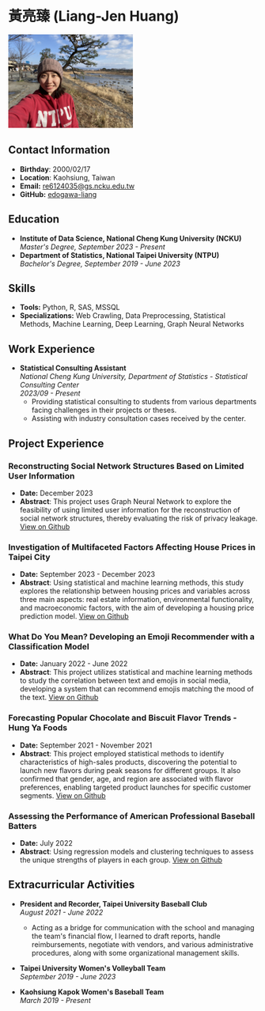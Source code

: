
# 黃亮臻 (Liang-Jen Huang)
<img src="./Image/IMG_3256.jpg" width="50%"/> 

## Contact Information
- **Birthday**: 2000/02/17
- **Location**: Kaohsiung, Taiwan
- **Email:** re6124035@gs.ncku.edu.tw
- **GitHub:** [edogawa-liang](https://github.com/edogawa-liang)

## Education
- **Institute of Data Science, National Cheng Kung University (NCKU)**  
  *Master's Degree, September 2023 - Present*
- **Department of Statistics, National Taipei University (NTPU)**  
  *Bachelor's Degree, September 2019 - June 2023*

## Skills
- **Tools:** Python, R, SAS, MSSQL
- **Specializations:** Web Crawling, Data Preprocessing, Statistical Methods, Machine Learning, Deep Learning, Graph Neural Networks

## Work Experience
- **Statistical Consulting Assistant**  
  *National Cheng Kung University, Department of Statistics - Statistical Consulting Center*  
  *2023/09 - Present*  
  - Providing statistical consulting to students from various departments facing challenges in their projects or theses.
  - Assisting with industry consultation cases received by the center.


## Project Experience
### Reconstructing Social Network Structures Based on Limited User Information  
- **Date:** December 2023
- **Abstract**: 
  This project uses Graph Neural Network to explore the feasibility of using limited user information for the reconstruction of social network structures, thereby evaluating the risk of privacy leakage. 
  [View on Github](https://github.com/edogawa-liang/GML-2023fall)  

### Investigation of Multifaceted Factors Affecting House Prices in Taipei City 
- **Date:** September 2023 - December 2023 
- **Abstract**: 
  Using statistical and machine learning methods, this study explores the relationship between housing prices and variables across three main aspects: real estate information, environmental functionality, and macroeconomic factors, with the aim of developing a housing price prediction model.
  [View on Github](https://github.com/edogawa-liang/DS-2023fall)  

### What Do You Mean? Developing an Emoji Recommender with a Classification Model  
- **Date:** January 2022 - June 2022
- **Abstract**: 
  This project utilizes statistical and machine learning methods to study the correlation between text and emojis in social media, developing a system that can recommend emojis matching the mood of the text. 
  [View on Github](https://github.com/edogawa-liang/Emoji-2022spring) 

### Forecasting Popular Chocolate and Biscuit Flavor Trends - Hung Ya Foods   
- **Date:** September 2021 - November 2021  
- **Abstract**: 
  This project employed statistical methods to identify characteristics of high-sales products, discovering the potential to launch new flavors during peak seasons for different groups. It also confirmed that gender, age, and region are associated with flavor preferences, enabling targeted product launches for specific customer segments.
  [View on Github](https://github.com/edogawa-liang/HunYa-2021fall) 

### Assessing the Performance of American Professional Baseball Batters
- **Date:** July 2022
- **Abstract**: 
  Using regression models and clustering techniques to assess the unique strengths of players in each group. 
  [View on Github](https://github.com/edogawa-liang/MLB-2022summer) 

## Extracurricular Activities
- **President and Recorder, Taipei University Baseball Club**  
  *August 2021 - June 2022*
  - Acting as a bridge for communication with the school and managing the team's financial flow, I learned to draft reports, handle reimbursements, negotiate with vendors, and various administrative procedures, along with some organizational management skills.

- **Taipei University Women's Volleyball Team**  
  *September 2019 - June 2023*
- **Kaohsiung Kapok Women's Baseball Team**  
  *March 2019 - Present*
